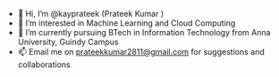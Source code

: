 - 👋 Hi, I’m @kayprateek (Prateek Kumar )
- 👀 I’m interested in Machine Learning and Cloud Computing
- 🌱 I’m currently pursuing BTech in Information Technology from Anna University, Guindy Campus 
- 📫 Email me on prateekkumar2811@gmail.com for suggestions and collaborations

<!---
kayprateek/kayprateek is a ✨ special ✨ repository because its `README.md` (this file) appears on your GitHub profile.
You can click the Preview link to take a look at your changes.
--->
